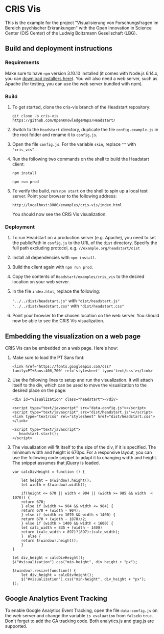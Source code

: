 # CRIS Vis

This is the example for the project "Visualisierung von Forschungsfragen im Bereich psychischer Erkrankungen" with the Open Innovation in Science Center (OIS Center) of the Ludwig Boltzmann Gesellschaft (LBG).

## Build and deployment instructions
### Requirements
Make sure to have `npm` version 3.10.10 installed (it comes with Node.js 6.14.x, you can [download installers here](https://nodejs.org/dist/latest-v6.x/)). You will also need a web server, such as Apache (for testing, you can use the web server bundled with npm).
### Build
1. To get started, clone the cris-vis branch of the Headstart repository:
    
    `git clone -b cris-vis https://github.com/OpenKnowledgeMaps/Headstart/`
1. Switch to the `Headstart` directory, duplicate the file `config.example.js` in the root folder and rename it to `config.js`.
1. Open the file `config.js`. For the variable `skin`, replace `""` with `"cris_vis"`.
1. Run the following two commands on the shell to build the Headstart client:

    `npm install`
    
    `npm run prod`
 1. To verify the build, run `npm start` on the shell to spin up a local test server. Point your browser to the following address:
 
    `http://localhost:8080/examples/cris-vis/index.html`
    
    You should now see the CRIS Vis visualization.
 
 ### Deployment
 1. To run Headstart on a production server (e.g. Apache), you need to set the publicPath in `config.js` to the URL of the `dist` directory. 
 Specify the full path excluding protocol, e.g. `//example.org/headstart/dist`
 1. Install all dependencies with `npm install`.
 1. Build the client again with `npm run prod`.
 1. Copy the contents of `Headstart/examples/cris_vis` to the desired location on your web server.
 1. In the file `index.html`, replace the following: 
    
    `"../../dist/headstart.js"` with `"dist/headstart.js"`
    `"../../dist/headstart.css"` with `"dist/headstart.css"`
 
 1. Point your browser to the chosen location on the web server. You should now be able to see the CRIS Vis visualization.
 
 ## Embedding the visualization on a web page
 CRIS Vis can be embedded on a web page. Here's how:
 
 1. Make sure to load the PT Sans font:
 
 	`<link href='https://fonts.googleapis.com/css?family=PT+Sans:400,700' rel='stylesheet' type='text/css'></link>`
 
 1. Use the following lines to setup and run the visualization. It will attach itself to the div, which can be used to move the visualization to the desired place on the page:
 
	 ```
	 <div id="visualization" class="headstart"></div>

	<script type="text/javascript" src="data-config.js"></script>
	<script type="text/javascript" src="dist/headstart.js"></script>
	<link type="text/css" rel="stylesheet" href="dist/headstart.css"></link>

	<script type="text/javascript">
	    headstart.start();
	</script>
	```
1. The visualization will fit itself to the size of the div, if it is specified. The minimum width and height is 670px.
For a responsive layout, you can use the following code snippet to adapt it to changing width and height. The snippet assumes that jQuery is loaded.

	```
	var calcDivHeight = function () {

	    let height = $(window).height();
	    let width = $(window).width();

	    if(height <= 670 || width < 904 || (width >= 985 && width  < 1070)) {
		return 670;    
	    } else if (width >= 904 && width <= 984) {
		return 670 + (width - 904);
	    } else if (width >= 1070 && width < 1400) {
		return 670 + (width - 1070)/2;
	    } else if (width > 1400 && width < 1600) {
		let calc_width = 835 + (width - 1400)
		return (calc_width > 897)?(897):(calc_width);
	    }  else {
		return $(window).height();
	    }
	}

	let div_height = calcDivHeight();
	$("#visualization").css("min-height", div_height + "px");
	
	$(window).resize(function() {
		let div_height = calcDivHeight();
		$("#visualization").css("min-height", div_height + "px");
	});
	```
 ## Google Analytics Event Tracking
 To enable Google Analytics Event Tracking, open the file `data-config.js` on the web server and change the variable `is_evaluation` from `false`to `true`. Don't forget to add the GA tracking code. Both analytics.js and gtag.js are supported.

